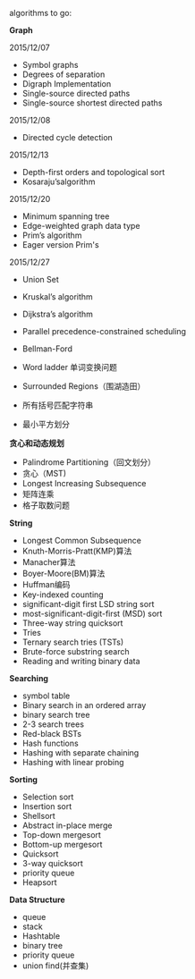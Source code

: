 algorithms to go:

**Graph**

2015/12/07
- Symbol graphs
- Degrees of separation
- Digraph Implementation
- Single-source directed paths
- Single-source shortest directed paths

2015/12/08
- Directed cycle detection

2015/12/13 
- Depth-first orders and topological sort
- Kosaraju’salgorithm
 
2015/12/20
- Minimum spanning tree
- Edge-weighted graph data type
- Prim’s algorithm
- Eager version Prim's

2015/12/27
- Union Set
- Kruskal’s algorithm

- Dijkstra’s algorithm
- Parallel precedence-constrained scheduling
- Bellman-Ford
- Word ladder 单词变换问题
- Surrounded Regions（围湖造田）
- 所有括号匹配字符串
- 最小平方划分

**贪心和动态规划**
- Palindrome Partitioning（回文划分）
- 贪心（MST)
- Longest Increasing Subsequence
- 矩阵连乘
- 格子取数问题

**String**
- Longest Common Subsequence
- Knuth-Morris-Pratt(KMP)算法
- Manacher算法
- Boyer-Moore(BM)算法
- Huffman编码
- Key-indexed counting
- significant-digit first LSD string sort
- most-significant-digit-first (MSD) sort
- Three-way string quicksort
- Tries
- Ternary search tries (TSTs)
- Brute-force substring search
- Reading and writing binary data

**Searching**
- symbol table
- Binary search in an ordered array
- binary search tree
- 2-3 search trees
- Red-black BSTs
- Hash functions
- Hashing with separate chaining
- Hashing with linear probing

**Sorting**
- Selection sort
- Insertion sort
- Shellsort
- Abstract in-place merge
- Top-down mergesort
- Bottom-up mergesort
- Quicksort
- 3-way quicksort
- priority queue
- Heapsort  

**Data Structure**
- queue
- stack
- Hashtable
- binary tree
- priority queue
- union find(并查集)












